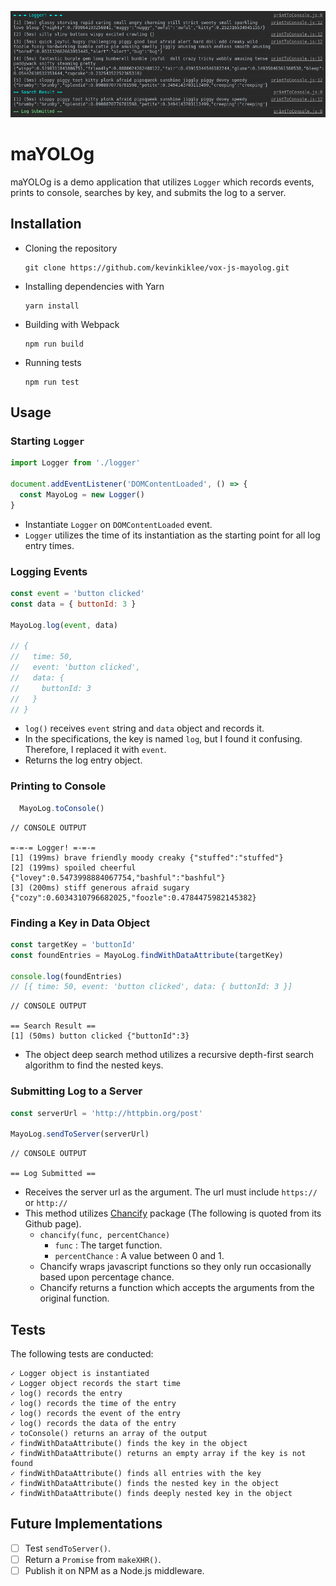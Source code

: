 ![Screenshot](/docs/screenshot.png)

# maYOLOg
maYOLOg is a demo application that utilizes `Logger` which records events, prints to console, searches by key, and submits the log to a server.

## Installation
  * Cloning the repository
    ```
    git clone https://github.com/kevinkiklee/vox-js-mayolog.git
    ```
  * Installing dependencies with Yarn
    ```
    yarn install
    ```
  * Building with Webpack
    ```
    npm run build
    ```
  * Running tests
    ```
    npm run test
    ```

## Usage
  ### Starting `Logger`
  ```javascript
  import Logger from './logger'

  document.addEventListener('DOMContentLoaded', () => {
    const MayoLog = new Logger()
  }
  ```
  * Instantiate `Logger` on `DOMContentLoaded` event.
  * `Logger` utilizes the time of its instantiation as the starting point for all log entry times.

  ### Logging Events
  ```javascript
  const event = 'button clicked'
  const data = { buttonId: 3 }

  MayoLog.log(event, data)

  // {
  //   time: 50,
  //   event: 'button clicked',
  //   data: {
  //     buttonId: 3
  //   }
  // }
  ```
  * `log()` receives `event` string and `data` object and records it.
  * In the specifications, the key is named `log`, but I found it confusing.  Therefore, I replaced it with `event`.
  * Returns the log entry object.

  ### Printing to Console
  ```javascript
    MayoLog.toConsole()
  ```
  ```
  // CONSOLE OUTPUT

  =-=-= Logger! =-=-=
  [1] (199ms) brave friendly moody creaky {"stuffed":"stuffed"}
  [2] (199ms) spoiled cheerful {"lovey":0.5473998884067754,"bashful":"bashful"}
  [3] (200ms) stiff generous afraid sugary {"cozy":0.6034310796682025,"foozle":0.4784475982145382}
  ```

  ### Finding a Key in Data Object
  ```javascript
  const targetKey = 'buttonId'
  const foundEntries = MayoLog.findWithDataAttribute(targetKey)

  console.log(foundEntries)
  // [{ time: 50, event: 'button clicked', data: { buttonId: 3 }]
  ```
  ```
  // CONSOLE OUTPUT

  == Search Result ==
  [1] (50ms) button clicked {"buttonId":3}
  ```
  * The object deep search method utilizes a recursive depth-first search algorithm to find the nested keys.

  ### Submitting Log to a Server
  ```javascript
  const serverUrl = 'http://httpbin.org/post'

  MayoLog.sendToServer(serverUrl)
  ```
  ```
  // CONSOLE OUTPUT

  == Log Submitted ==
  ```
  * Receives the server url as the argument.  The url must include `https://` or `http://`
  * This method utilizes [Chancify](https://github.com/danmakenoise/chancify) package (The following is quoted from its Github page).
    * `chancify(func, percentChance)`
      * `func` : The target function.
      * `percentChance` : A value between 0 and 1.
    * Chancify wraps javascript functions so they only run occasionally based upon percentage chance.
    * Chancify returns a function which accepts the arguments from the original function.

## Tests
The following tests are conducted:
```
✓ Logger object is instantiated
✓ Logger object records the start time
✓ log() records the entry
✓ log() records the time of the entry
✓ log() records the event of the entry
✓ log() records the data of the entry
✓ toConsole() returns an array of the output
✓ findWithDataAttribute() finds the key in the object
✓ findWithDataAttribute() returns an empty array if the key is not found
✓ findWithDataAttribute() finds all entries with the key
✓ findWithDataAttribute() finds the nested key in the object
✓ findWithDataAttribute() finds deeply nested key in the object
```

## Future Implementations
- [ ] Test `sendToServer()`.
- [ ] Return a `Promise` from `makeXHR()`.
- [ ] Publish it on NPM as a Node.js middleware.
